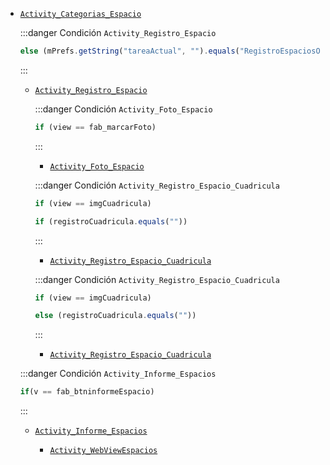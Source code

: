 - [```Activity_Categorias_Espacio```](./../activities/Activity_Categorias_Espacio.md)

  :::danger Condición ```Activity_Registro_Espacio```
  ```js 
  else (mPrefs.getString("tareaActual", "").equals("RegistroEspaciosObservacion"))
  ```
  :::
  - [```Activity_Registro_Espacio```](./../activities/Activity_Registro_Espacio.md)

    :::danger Condición ```Activity_Foto_Espacio```
    ```js 
    if (view == fab_marcarFoto)
    ```
    :::
    - [```Activity_Foto_Espacio```](./../activities/Activity_Foto_Espacio.md)  

    :::danger Condición ```Activity_Registro_Espacio_Cuadricula```
    ```js 
    if (view == imgCuadricula)

    if (registroCuadricula.equals(""))
    ```
    :::
    - [```Activity_Registro_Espacio_Cuadricula```](./../activities/Activity_Registro_Espacio_Cuadricula.md)

    :::danger Condición ```Activity_Registro_Espacio_Cuadricula```
    ```js 
    if (view == imgCuadricula)

    else (registroCuadricula.equals(""))
    ```
    :::
    - [```Activity_Registro_Espacio_Cuadricula```](./../activities/Activity_Registro_Espacio_Cuadricula.md)

  :::danger Condición ```Activity_Informe_Espacios```
  ```js 
  if(v == fab_btninformeEspacio)
  ```
  :::
  - [```Activity_Informe_Espacios```](./../activities/Activity_Informe_Espacios.md)

    - [```Activity_WebViewEspacios```](./../activities/Activity_WebViewEspacios.md)
